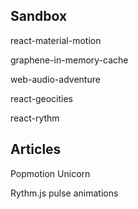 Sandbox
-------

react-material-motion

graphene-in-memory-cache

web-audio-adventure

react-geocities

react-rythm

Articles
-------

Popmotion Unicorn

Rythm.js pulse animations
